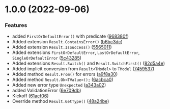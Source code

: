 # 1.0.0 (2022-09-06)


### Features

* added `FirstOrDefaultError()` with predicate ([968380f](https://github.com/TechNobre/PowerUtils.Results/commit/968380fdc7d197e59927e03ed5d492a5c689247a))
* Added extension `Result.ContainsError()` ([b6bc3dc](https://github.com/TechNobre/PowerUtils.Results/commit/b6bc3dc9bcecc89c646b9df9d3e49c97b68339b3))
* Added extension `Result.IsSuccess()` ([5565011](https://github.com/TechNobre/PowerUtils.Results/commit/55650110f745f3a09542973abd02fb47f5742f01))
* Added extensions `FirstOrDefaultError`, `LastOrDefaultError`, `SingleOrDefaultError` ([5c43285](https://github.com/TechNobre/PowerUtils.Results/commit/5c432855e5d1db97e7c24e0d481bf6fd9769861f))
* Added extensions `Result.Switch()` and `Result.SwitchFirst()` ([82d5a4e](https://github.com/TechNobre/PowerUtils.Results/commit/82d5a4ebf7916920ff41cae3defd7b95a4208fd5))
* Added implicit conversion from `Result<TModel>` to `TModel` ([7459537](https://github.com/TechNobre/PowerUtils.Results/commit/7459537b2d85dff744e11c1cbc6d72e3cea4ecdf))
* Added method `Result.From()` for errors ([a9f8a30](https://github.com/TechNobre/PowerUtils.Results/commit/a9f8a30fa40c609ebfc344c5bb2ef3dd8e945867))
* Added method `Result.Ok<TValue>();` ([6acbca0](https://github.com/TechNobre/PowerUtils.Results/commit/6acbca03bbdffc38fc0e99b55594f06bf67a3990))
* Added new error type `Unexpected` ([a343a02](https://github.com/TechNobre/PowerUtils.Results/commit/a343a02045cffbdc7a4703f9425b28922aabf04e))
* added ValidationError ([6e709db](https://github.com/TechNobre/PowerUtils.Results/commit/6e709db160ea63a70164c450f20ced501a38ec0b))
* Kickoff ([61acf06](https://github.com/TechNobre/PowerUtils.Results/commit/61acf06ef87a86666b8b1a19375d128198406555))
* Override method `Result.GetType()` ([48a24be](https://github.com/TechNobre/PowerUtils.Results/commit/48a24bef96beb8d9ca2851ab3a6ebf2515c11547))

